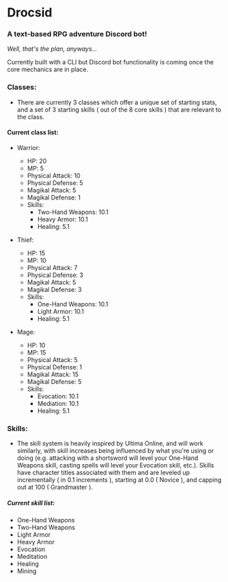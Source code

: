 # Drocsid

### A text-based RPG adventure Discord bot!
*Well, that's the plan, anyways...*

Currently built with a CLI but Discord bot functionality is coming once the core mechanics are in place.

### Classes:
- There are currently 3 classes which offer a unique set of starting stats, and a set of 3 starting skills ( out of the 8 core skills ) that are relevant to the class. 

#### Current class list:
- Warrior:
  - HP: 20
  - MP: 5
  - Physical Attack: 10
  - Physical Defense: 5
  - Magikal Attack: 5
  - Magikal Defense: 1
  - Skills:
    - Two-Hand Weapons: 10.1
    - Heavy Armor: 10.1
    - Healing: 5.1
    
- Thief:
  - HP: 15
  - MP: 10
  - Physical Attack: 7
  - Physical Defense: 3
  - Magikal Attack: 5
  - Magikal Defense: 3
  - Skills:
    - One-Hand Weapons: 10.1
    - Light Armor: 10.1
    - Healing: 5.1
    
- Mage:
  - HP: 10
  - MP: 15
  - Physical Attack: 5
  - Physical Defense: 1
  - Magikal Attack: 15
  - Magikal Defense: 5
  - Skills:
    - Evocation: 10.1
    - Mediation: 10.1
    - Healing: 5.1

### Skills:
- The skill system is heavily inspired by Ultima Online, and will work similarly, with skill increases being influenced by what you're using or doing (e.g. attacking with a shortsword will level your One-Hand Weapons skill, casting spells will level your Evocation skill, etc.). Skills have character titles associated with them and are leveled up incrementally ( in 0.1 increments ), starting at 0.0 ( Novice ), and capping out at 100 ( Grandmaster ).

##### Current skill list:
- One-Hand Weapons
- Two-Hand Weapons
- Light Armor
- Heavy Armor
- Evocation
- Meditation
- Healing
- Mining
